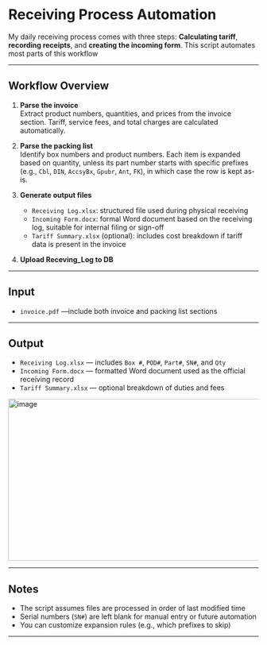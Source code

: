 # Receiving Process Automation

My daily receiving process comes with three steps: **Calculating tariff**, **recording receipts**, and **creating the incoming form**. This script automates most parts of this workflow

---

## Workflow Overview

1. **Parse the invoice**  
   Extract product numbers, quantities, and prices from the invoice section. Tariff, service fees, and total charges are calculated automatically.

2. **Parse the packing list**  
   Identify box numbers and product numbers. Each item is expanded based on quantity, unless its part number starts with specific prefixes (e.g., `Cbl`, `DIN`, `AccsyBx`, `Gpubr`, `Ant`, `FK`), in which case the row is kept as-is.

3. **Generate output files**
   - `Receiving Log.xlsx`: structured file used during physical receiving
   - `Incoming Form.docx`: formal Word document based on the receiving log, suitable for internal filing or sign-off
   - `Tariff Summary.xlsx` (optional): includes cost breakdown if tariff data is present in the invoice
  
4. **Upload Receving_Log to DB**

---

## Input

- `invoice.pdf` —include both invoice and packing list sections

---

## Output

- `Receiving Log.xlsx` — includes `Box #`, `POD#`, `Part#`, `SN#`, and `Qty`
- `Incoming Form.docx` — formatted Word document used as the official receiving record
- `Tariff Summary.xlsx` — optional breakdown of duties and fees
  
<img width="555" height="326" alt="image" src="https://github.com/user-attachments/assets/223f8205-f2f2-404d-9120-790624e74353" />

---

## Notes

- The script assumes files are processed in order of last modified time
- Serial numbers (`SN#`) are left blank for manual entry or future automation
- You can customize expansion rules (e.g., which prefixes to skip)

---
